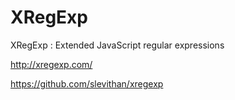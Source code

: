 # XRegExp   



XRegExp : Extended JavaScript regular expressions


http://xregexp.com/


https://github.com/slevithan/xregexp













